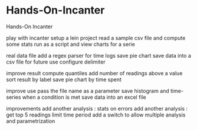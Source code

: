 Hands-On-Incanter
=================

Hands-On Incanter

play with incanter
setup a lein project
read a sample csv file and compute some stats
run as a script and view charts for a serie

real data file
add a regex parser for time logs
save pie chart
save data into a csv file for future use
configure delimiter

improve result
compute quantiles
add number of readings above a value
sort result by label
save pie chart by time spent

improve use 
pass the file name as a parameter
save histogram and time-series when a condition is met
save data into an excel file


improvements
add another analysis : stats on errors
add another analysis : get top 5 readings 
limit time period
add a switch to allow multiple analysis and parametrization

